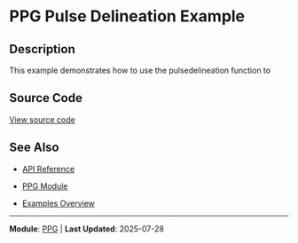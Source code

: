# PPG Pulse Delineation Example

## Description

This example demonstrates how to use the pulsedelineation function to

## Source Code

[View source code](../../examples/ppg/pulsedelineationExample.m)

## See Also

- [API Reference](../api/README.md)

- [PPG Module](../api/ppg/README.md)
- [Examples Overview](README.md)

---

**Module**: [PPG](../api/ppg/README.md) | **Last Updated**: 2025-07-28
